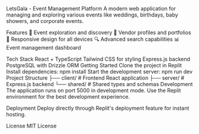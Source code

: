 LetsGala - Event Management Platform
A modern web application for managing and exploring various events like weddings, birthdays, baby showers, and corporate events.

Features
🎉 Event exploration and discovery
👤 Vendor profiles and portfolios
📱 Responsive design for all devices
🔍 Advanced search capabilities
📊 Event management dashboard

Tech Stack
React + TypeScript
Tailwind CSS for styling
Express.js backend
PostgreSQL with Drizzle ORM
Getting Started
Clone the project in Replit
Install dependencies:
npm install
Start the development server:
npm run dev
Project Structure
├── client/          # Frontend React application
├── server/          # Express.js backend
└── shared/          # Shared types and schemas
Development
The application runs on port 5000 in development mode. Use the Replit environment for the best development experience.

Deployment
Deploy directly through Replit's deployment feature for instant hosting.

License
MIT License
